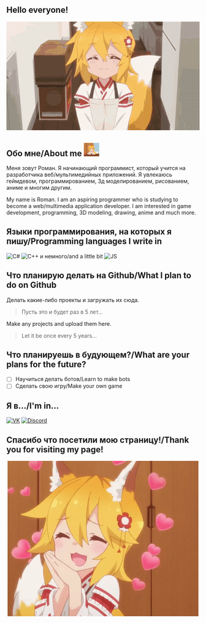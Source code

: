 ## Hello everyone! 
<p align="center">
  <img src="/assets/senko_welcome.gif" text-align="center">
</p>

## Обо мне/About me <img src="/assets/senko_sit.gif" width="40">
Меня зовут Роман. Я начинающий программист, который учится на разработчика веб/мультимедийных приложений.
Я увлекаюсь геймдевом, программированием, 3д моделированием, рисованием, аниме и многим другим.

My name is Roman. I am an aspiring programmer who is studying to become a web/multimedia application developer.
I am interested in game development, programming, 3D modeling, drawing, anime and much more.
## Языки программирования, на которых я пишу/Programming languages ​​I write in
![C#](https://img.shields.io/badge/-C%23-informational?logo=Csharp&style=flat&logoColor=ffffff&color=00ff00&labelColor=00ff00)
![C++](https://img.shields.io/badge/-C++-informational?logo=Cplusplus&style=flat&logoColor=ffffff&color=004cff&labelColor=004cff) и немного/and a little bit
![JS](https://img.shields.io/badge/-JavaScript-informational?logo=JavaScript&style=flat&logoColor=ffffff&color=efd84f&labelColor=efd84f)
## Что планирую делать на Github/What I plan to do on Github
Делать какие-либо проекты и загружать их сюда. 
>Пусть это и будет раз в 5 лет...

Make any projects and upload them here. 
>Let it be once every 5 years...
## Что планируешь в будующем?/What are your plans for the future?
- [ ] Научиться делать ботов/Learn to make bots
- [ ] Сделать свою игру/Make your own game
## Я в.../I'm in...
[![VK](https://img.shields.io/badge/-VK-informational?logo=Vk&style=flat&logoColor=ffffff&color=1082c3&labelColor=1082c3)](https://vk.com/ifurryi)
[![Discord](https://img.shields.io/badge/-Discord-informational?logo=discord&style=flat&logoColor=ffffff&color=778cd5&labelColor=778cd5)](https://discordapp.com/users/261097978176077824/)
## Спасибо что посетили мою страницу!/Thank you for visiting my page!
<p align="center">
  <img src="/assets/mofu-senko.gif">
</p>
